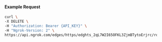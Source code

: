 <!-- Code generated for API Clients. DO NOT EDIT. -->

#### Example Request

```bash
curl \
-X DELETE \
-H "Authorization: Bearer {API_KEY}" \
-H "Ngrok-Version: 2" \
https://api.ngrok.com/edges/https/edghts_2qL7W2I65OFKL3ZjmBTytoErjrc/routes/edghtsrt_2qL7W6d9rUu21ztNnwjj3iBnV9y/oidc
```
